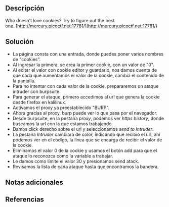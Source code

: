 ## Descripción
Who doesn't love cookies? Try to figure out the best one. [http://mercury.picoctf.net:17781/](http://mercury.picoctf.net:17781/)
## Solución
- La página consta con una entrada, donde puedes poner varios nombres de "cookies".
- Al ingresar la primera, se crea la primer cookie, con un valor de "0".
- Al editar el valor con cookie editor y guardarlo, nos damos cuenta de que cada que aumentamos el valor de la cookie, cambia el contenido de la pantalla.
- Para no intentar con cada valor de la cookie, prepararemos un ataque intruder con  burpsuite.
- Para generar el ataque, primero accedimos al url que genera la cookie desde firefox en kalilinux.
- Activamos el proxy ya preestablecido "BURP".
- Ahora gracias al proxy, burp puede ver lo que pasa por el navegador.
- Desde burpsuite, en la pestaña *proxy*, podemos ver *https history*, donde buscamos la url con la que estamos trabajando.
- Damos click derecho sobre el url y seleccionamos *send to Intruder*.
- La pestaña *Intruder* cambiará de color, indicando que recibió el url, ahí podemos ver en el código, la línea que se encarga de recibir el valor de la cookie.
- Eliminamos el valor 0 de la cookie y usamos el botón add para que el ataque lo reconozca como la variable a trabajar.
- Le damos como límite el valor 30 y presionamos send atack.
- Revisamos la lista de cada ataque hasta que encontramos la bandera.

## Notas adicionales
## Referencias
